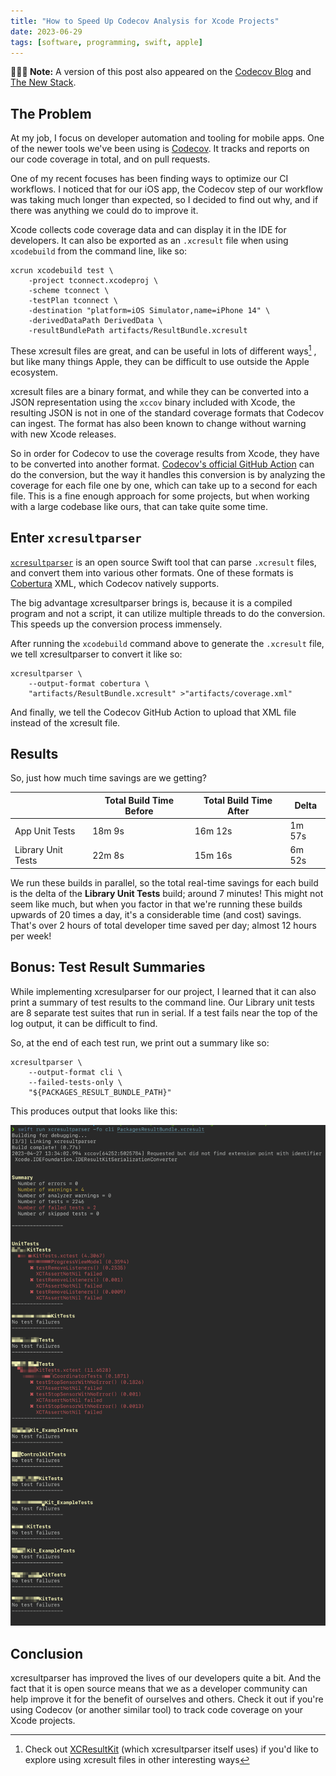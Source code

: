```yaml
---
title: "How to Speed Up Codecov Analysis for Xcode Projects"
date: 2023-06-29
tags: [software, programming, swift, apple]
---
```


<aside>
<strong>💁🏻‍♂️ Note:</strong> A version of this post also appeared on the <a href="https://about.codecov.io/blog/pre-converting-xcresult-files-for-codecov-using-xcresultparser/">Codecov Blog</a> and <a href="https://thenewstack.io/speeding-up-codecov-analysis-for-xcode-projects/">The New Stack</a>.
</aside>

## The Problem

At my job, I focus on developer automation and tooling for mobile apps. One of the newer tools we've been using is [Codecov](https://codecov.io). It tracks and reports on our code coverage in total, and on pull requests.

One of my recent focuses has been finding ways to optimize our CI workflows. I noticed that for our iOS app, the Codecov step of our workflow was taking much longer than expected, so I decided to find out why, and if there was anything we could do to improve it.

Xcode collects code coverage data and can display it in the IDE for developers. It can also be exported as an `.xcresult`  file when using `xcodebuild` from the command line, like so:

```shell
xcrun xcodebuild test \
	-project tconnect.xcodeproj \
	-scheme tconnect \
	-testPlan tconnect \
	-destination "platform=iOS Simulator,name=iPhone 14" \
	-derivedDataPath DerivedData \
	-resultBundlePath artifacts/ResultBundle.xcresult
```

These xcresult files are great, and can be useful in lots of different ways[^1] , but like many things Apple, they can be difficult to use outside the Apple ecosystem.

xcresult files are a binary format, and while they can be converted into a JSON representation using the `xccov` binary included with Xcode, the resulting JSON is not in one of the standard coverage formats that Codecov can ingest. The format has also been known to change without warning with new Xcode releases.

So in order for Codecov to use the coverage results from Xcode, they have to be converted into another format. [Codecov's official GitHub Action](https://github.com/codecov/codecov-action) can do the conversion, but the way it handles this conversion is by analyzing the coverage for each file one by one, which can take up to a second for each file. This is a fine enough approach for some projects, but when working with a large codebase like ours, that can take quite some time.

## Enter `xcresultparser`

[`xcresultparser`](https://github.com/a7ex/xcresultparser) is an open source Swift tool that can parse `.xcresult` files, and convert them into various other formats. One of these formats is [Cobertura](https://cobertura.github.io/cobertura/) XML, which Codecov natively supports.

The big advantage xcresultparser brings is, because it is a compiled program and not a script, it can utilize multiple threads to do the conversion. This speeds up the conversion process immensely.

After running the `xcodebuild` command above to generate the `.xcresult` file, we tell xcresultparser to convert it like so:

```shell
xcresultparser \
	--output-format cobertura \
	"artifacts/ResultBundle.xcresult" >"artifacts/coverage.xml"
```

And finally, we tell the Codecov GitHub Action to upload that XML file instead of the xcresult file.

## Results

So, just how much time savings are we getting?

|                    | Total Build Time Before | Total Build Time After | Delta  |
| ------------------ | ----------------------- | ---------------------- | ------ |
| App Unit Tests     | 18m 9s                  | 16m 12s                | 1m 57s |
| Library Unit Tests | 22m 8s                  | 15m 16s                | 6m 52s |

We run these builds in parallel, so the total real-time savings for each build is the delta of the **Library Unit Tests** build; around 7 minutes! This might not seem like much, but when you factor in that we're running these builds upwards of 20 times a day, it's a considerable time (and cost) savings. That's over 2 hours of total developer time saved per day; almost 12 hours per week!

## Bonus: Test Result Summaries

While implementing xcresulparser for our project, I learned that it can also print a summary of test results to the command line. Our Library unit tests are 8 separate test suites that run in serial. If a test fails near the top of the log output, it can be difficult to find.

So, at the end of each test run, we print out a summary like so:

```shell
xcresultparser \
	--output-format cli \
	--failed-tests-only \
	"${PACKAGES_RESULT_BUNDLE_PATH}"
```

This produces output that looks like this:

![Test Result Summary Example](assets/test-result-summary-example.png "Test result summary example")

## Conclusion

xcresultparser has improved the lives of our developers quite a bit. And the fact that it is open source means that we as a developer community can help improve it for the benefit of ourselves and others. Check it out if you're using Codecov (or another similar tool) to track code coverage on your Xcode projects.

[^1]: Check out [XCResultKit](https://github.com/davidahouse/XCResultKit) (which xcresultparser itself uses) if you'd like to explore using xcresult files in other interesting ways

